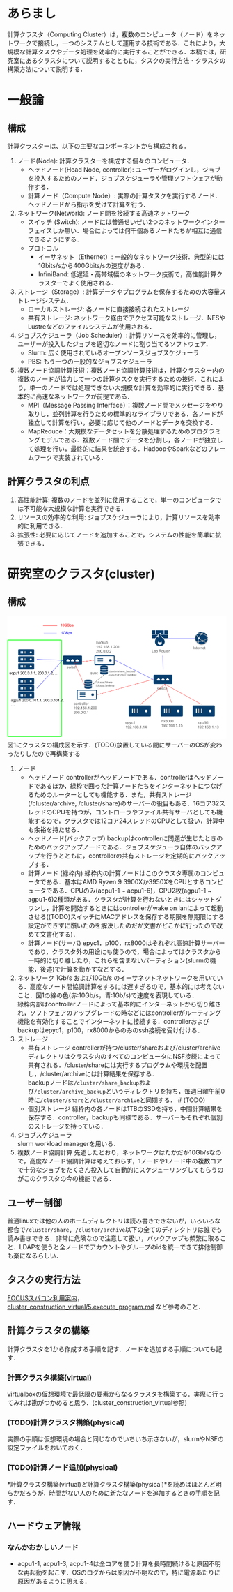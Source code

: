 # あらまし
計算クラスタ（Computing Cluster）は，複数のコンピュータ（ノード）をネットワークで接続し，一つのシステムとして運用する技術である．これにより，大規模な計算タスクやデータ処理を効率的に実行することができる．本稿では，研究室にあるクラスタについて説明するとともに，タスクの実行方法・クラスタの構築方法について説明する．

# 一般論
## 構成
計算クラスターは、以下の主要なコンポーネントから構成される．
1. ノード(Node): 計算クラスターを構成する個々のコンピュータ．
    - ヘッドノード(Head Node, controller): ユーザーがログインし，ジョブを投入するためのノード．ジョブスケジューラや管理ソフトウェアが動作する．
    - 計算ノード（Compute Node）: 実際の計算タスクを実行するノード．ヘッドノードから指示を受けて計算を行う．
2. ネットワーク(Network): ノード間を接続する高速ネットワーク
    - スイッチ (Switch): ノードには普通せいぜい2つのネットワークインターフェイスしか無い．場合によっては何千個あるノードたちが相互に通信できるようにする．
    - プロトコル
        - イーサネット（Ethernet）: 一般的なネットワーク技術．典型的には1Gbits/sから400Gbits/sの速度がある．
        - InfiniBand: 低遅延・高帯域幅のネットワーク技術で，高性能計算クラスターでよく使用される．
3. ストレージ（Storage）: 計算データやプログラムを保存するための大容量ストレージシステム．
    - ローカルストレージ: 各ノードに直接接続されたストレージ
    - 共有ストレージ: ネットワーク経由でアクセス可能なストレージ．NFSやLustreなどのファイルシステムが使用される．
4. ジョブスケジューラ（Job Scheduler）: 計算リソースを効率的に管理し，ユーザーが投入したジョブを適切なノードに割り当てるソフトウェア．
    - Slurm: 広く使用されているオープンソースジョブスケジューラ
    - PBS: もう一つの一般的なジョブスケジューラ
5. 複数ノード協調計算技術：複数ノード協調計算技術は，計算クラスター内の複数のノードが協力して一つの計算タスクを実行するための技術．これにより，単一のノードでは処理できない大規模な計算を効率的に実行できる．基本的に高速なネットワークが前提である．
    - MPI（Message Passing Interface）：複数ノード間でメッセージをやり取りし，並列計算を行うための標準的なライブラリである．各ノードが独立して計算を行い，必要に応じて他のノードとデータを交換する．
    - MapReduce：大規模なデータセットを分散処理するためのプログラミングモデルである．複数ノード間でデータを分割し，各ノードが独立して処理を行い，最終的に結果を統合する．HadoopやSparkなどのフレームワークで実装されている．

## 計算クラスタの利点
1. 高性能計算: 複数のノードを並列に使用することで，単一のコンピュータでは不可能な大規模な計算を実行できる．
2. リソースの効率的な利用: ジョブスケジューラにより，計算リソースを効率的に利用できる．
3. 拡張性: 必要に応じてノードを追加することで，システムの性能を簡単に拡張できる．

# 研究室のクラスタ(cluster)
## 構成

![](figures/network_diagram.png)
図1にクラスタの構成図を示す．(TODO)放置している間にサーバーのOSが変わったりしたので再構築する
1. ノード
    - ヘッドノード
    controllerがヘッドノードである．controllerはヘッドノードであるほか，緑枠で囲った計算ノードたちをインターネットにつなげるためのルーターとしても機能する．また，共有ストレージ(/cluster/archive, /cluster/share)のサーバーの役目もある．16コア32スレッドのCPUを持つが，コントローラやファイル共有サーバとしても機能するので，クラスタでは12コア24スレッドのCPUとして扱い，計算中も余裕を持たせる．
    - ヘッドノード(バックアップ)
    backupはcontrollerに問題が生じたときのためのバックアップノードである．ジョブスケジューラ自体のバックアップを行うとともに，controllerの共有ストレージを定期的にバックアップする．　　
    - 計算ノード (緑枠内)
    緑枠内の計算ノードはこのクラスタ専属のコンピュータである．基本はAMD Ryzen 9 3900Xか3950XをCPUとするコンピュータである．CPUのみ(acpu1-1 ~ acpu1-6)，GPU2枚(agpu1-1 ~ agpu1-6)2種類がある．クラスタが計算を行わないときにはシャットダウンし，計算を開始するときにはcontrollerがwake on lanによって起動させる((TODO)スイッチにMACアドレスを保存する期限を無期限にする設定ができずに躓いたのを解決したのだが文書がどこかに行ったので改めて文書化する)．
    - 計算ノード(サーバ)
    epyc1，p100，rx8000はそれぞれ高速計算サーバーであり，クラスタ外の用途にも使うので，場合によってはクラスタから一時的に切り離したり，これらを含まないパーティション(slurmの機能，後述)で計算を動かすなどする．
2. ネットワーク
    1Gb/s および10Gb/s のイーサネットネットワークを用いている．高度なノード間協調計算をするには遅すぎるので，基本的には考えないこと．図1の線の色(赤:10Gb/s，青:1Gb/s)で速度を表現している．  
    緑枠内部はcontrollerノードによって基本的にインターネットから切り離され，ソフトウェアのアップグレードの時などにはcontrollerがルーティング機能を有効化することでインターネットに接続する．controllerおよびbackupはepyc1，p100，rx8000からのみのssh接続を受け付ける．
3. ストレージ
    - 共有ストレージ
    controllerが持つ/cluster/shareおよび/cluster/archiveディレクトリはクラスタ内のすべてのコンピュータにNSF接続によって共有される．/cluster/shareには実行するプログラムや環境を配置し，/cluster/archiveには計算結果を保存する．  
    backupノードは```/cluster/share_backup```および```/cluster/archive_backup```というディレクトリを持ち，毎週日曜午前0時に```/cluster/share```と```/cluster/archive```と同期する． # (TODO)
    - 個別ストレージ
    緑枠内の各ノードは1TBのSSDを持ち，中間計算結果を保存する．controller，backupも同様である．サーバーもそれぞれ個別のストレージを持っている．
4. ジョブスケジューラ  
slurm workload managerを用いる．
5. 複数ノード協調計算
先述したとおり，ネットワークはたかだか10Gb/sなので，高度なノード協調計算は考えておらず，1ノードや1ノード中の複数コアで十分なジョブをたくさん投入して自動的にスケジューリングしてもらうのがこのクラスタの今の機能である．

## ユーザー制御
普通linuxでは他の人のホームディレクトリは読み書きできないが，いろいろな都合で```/cluster/share, /cluster/archive```以下の全てのディレクトリは誰でも読み書きできる．非常に危険なので注意して扱い，バックアップも頻繁に取ること．LDAPを使うと全ノードでアカウントやグループのidを統一できて排他制御も楽になるらしい．

## タスクの実行方法
[FOCUSスパコン利用案内](https://www.j-focus.jp/user_guide/ug0004020000/)，[cluster_construction_virtual/5.execute_program.md](cluster_construction/5.execute_program.md) など参考のこと．

## 計算クラスタの構築
計算クラスタを1から作成する手順を記す．ノードを追加する手順についても記す．
### 計算クラスタ構築(virtual)
virtualboxの仮想環境で最低限の要素からなるクラスタを構築する．実際に行ってみれば勘がつかめると思う．(cluster_construction_virtual参照)

### (TODO)計算クラスタ構築(physical)
実際の手順は仮想環境の場合と同じなのでいちいち示さないが，slurmやNSFの設定ファイルをおいておく．

### (TODO)計算ノード追加(physical)
*計算クラスタ構築(virtual)*と*計算クラスタ構築(physical)*を読めばほとんど明らかだろうが，時間がない人のために新たなノードを追加するときの手順を記す．



## ハードウェア情報
### なんかおかしいノード
- acpu1-1, acpu1-3, acpu1-4は全コアを使う計算を長時間続けると原因不明な再起動を起こす．OSのログからは原因が不明なので，特に電源あたりに原因があるように思える．